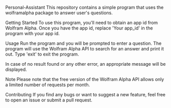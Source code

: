Personal-Assistant
This repository contains a simple program that uses the wolframalpha package to answer user's questions.

Getting Started
To use this program, you'll need to obtain an app id from Wolfram Alpha. Once you have the app id, replace 'Your app_id' in the program with your app id.

Usage
Run the program and you will be prompted to enter a question. The program will use the Wolfram Alpha API to search for an answer and print it out. Type 'exit' to exit the program.

In case of no result found or any other error, an appropriate message will be displayed.

Note
Please note that the free version of the Wolfram Alpha API allows only a limited number of requests per month.

Contributing
If you find any bugs or want to suggest a new feature, feel free to open an issue or submit a pull request.




